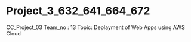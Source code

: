 # Project_3_632_641_664_672
CC_Project_03
Team_no : 13
Topic: Deplayment of Web Apps using AWS Cloud
